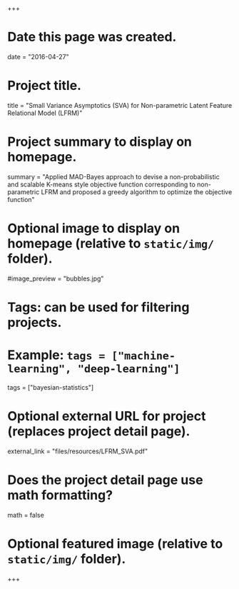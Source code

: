 +++
# Date this page was created.
date = "2016-04-27"

# Project title.
title = "Small Variance Asymptotics (SVA) for Non-parametric Latent Feature Relational Model (LFRM)"

# Project summary to display on homepage.
summary = "Applied MAD-Bayes approach to devise a non-probabilistic and scalable K-means style objective function corresponding to non-parametric LFRM and proposed a greedy algorithm to optimize the objective function"

# Optional image to display on homepage (relative to `static/img/` folder).
#image_preview = "bubbles.jpg"

# Tags: can be used for filtering projects.
# Example: `tags = ["machine-learning", "deep-learning"]`
tags = ["bayesian-statistics"]

# Optional external URL for project (replaces project detail page).
external_link = "files/resources/LFRM_SVA.pdf"

# Does the project detail page use math formatting?
math = false

# Optional featured image (relative to `static/img/` folder).


+++
